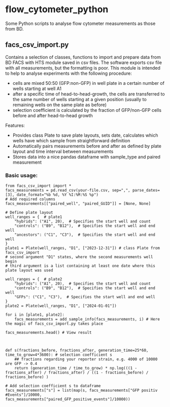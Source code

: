 # flow_cytometer_python
Some Python scripts to analyse flow cytometer measurements as those from BD.

## facs_csv_import.py
Contains a selection of classes, functions to import and prepare data from BD FACS with HTS module saved in csv files. The software exports csv file with all measurements, but the formatting is poor. This module is intended to help to analyse experiments with the following procedure:
- cells are mixed 50:50 (GFP:non-GFP) in well plate in a certain number of wells starting at well A1
- after a specific time of head-to-head-growth, the cells are transferred to the same number of wells starting at a given position (usually to remaining wells on the same plate as before)
- selection coefficient is calculated by the fraction of GFP/non-GFP cells before and after head-to-head growth

Features:
- Provides class Plate to save plate layouts, sets date, calculates which wells have which sample from straightforward definition
- Automatically pairs measurements before and after as defined by plate layout and time interval between measurements
- Stores data into a nice pandas dataframe with sample_type and paired measurement

### Basic usage:
```
from facs_csv_import import *
facs_measurements = pd.read_csv(your-file.csv, sep=",", parse_dates=[3], date_format="%b %d, %Y %I:%M:%S %p")
# Add required columns
facs_measurements[["paired_well", "paired_GUID"]] = [None, None]

# Define plate layout
well_ranges = {  # plate1
    "hybrids": ("A1", 20),  # Specifies the start well and count
    "controls": ("B9", "B12"),  # Specifies the start well and end well
    "ancestors": ("C1", "C3"),  # Specifies the start well and end well
}
plate1 = Plate(well_ranges, "D1", ["2023-12-31"]) # class Plate from facs_csv_import
# second argument "D1" states, where the second measurements well begin
# third argument is a list containing at least one date where this plate layout was used

well_ranges = {  # plate2
    "hybrids": ("A1", 20),  # Specifies the start well and count
    "controls": ("B9", "B12"),  # Specifies the start well and end well
    "GFPs": ("C1", "C3"),  # Specifies the start well and end well
}
plate2 = Plate(well_ranges, "D1", ["2024-01-01"])

for i in [plate1, plate2]:
    facs_measurements = add_sample_info(facs_measurements, i) # Here the magic of facs_csv_import.py takes place

facs_measurements.head() # View result



def s(fractions_before, fractions_after, generation_time=25*60, time_to_grow=4*3600): # selection coefficient s
    ## fractions regarding your reporter strain, e.g. 4000 of 10000 are GFP -> 0.4
    return (generation_time / time_to_grow) * np.log(((1 - fractions_after) / fractions_after) / ((1 - fractions_before) / fractions_before) )

# Add selection coefficient s to dataframe
facs_measurements["s"] = list(map(s, facs_measurements["GFP positiv #Events"]/10000, facs_measurements["paired_GFP_positive_events"]/10000))
```
